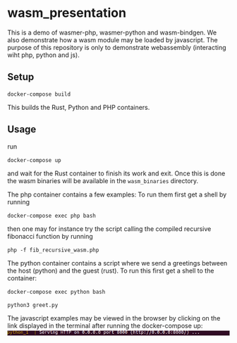 # wasm_presentation
This is a demo of wasmer-php, wasmer-python and wasm-bindgen. We also demonstrate how a wasm module may be loaded by javascript. The purpose of this repository is only to demonstrate webassembly (interacting wiht php, python and js).

## Setup 
```
docker-compose build
```
This builds the Rust, Python and PHP containers. 

## Usage 
run 
```
docker-compose up
```
and wait for the Rust container to finish its work and exit.  Once this is done the wasm binaries will be available in the `wasm_binaries` directory. 

The php container contains a few examples: To run them first get a shell by running
```
docker-compose exec php bash
```
then one may for instance try the script calling the compiled recursive fibonacci function by running 
```
php -f fib_recursive_wasm.php
```

The python container contains a script where we send a greetings between the host (python) and the guest (rust). To run this first get a shell to the container: 
```
docker-compose exec python bash
```

```
python3 greet.py
```


The javascript examples may be viewed in the browser by clicking on the link displayed in the terminal after running the docker-compose up: 
![image](serving_directory.png)
